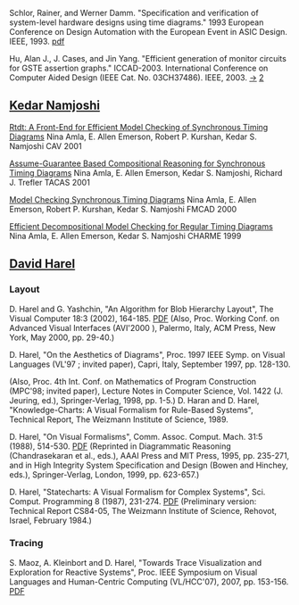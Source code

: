 
Schlor, Rainer, and Werner Damm. "Specification and verification of system-level hardware designs using time diagrams." 1993 European Conference on Design Automation with the European Event in ASIC Design. IEEE, 1993. [pdf](https://citeseerx.ist.psu.edu/document?repid=rep1&type=pdf&doi=c603928014c68840408f4ee642b5ff92973f0eed)


Hu, Alan J., J. Cases, and Jin Yang. "Efficient generation of monitor circuits for GSTE assertion graphs." ICCAD-2003. International Conference on Computer Aided Design (IEEE Cat. No. 03CH37486). IEEE, 2003. [->](https://citeseerx.ist.psu.edu/document?repid=rep1&type=pdf&doi=346891330aff7e055284526e1f36c876ac619116) [2](https://link.springer.com/chapter/10.1007/3-540-48153-2_7)


## [Kedar Namjoshi](https://kedar-namjoshi.github.io/publications.html)

[Rtdt: A Front-End for Efficient Model Checking of Synchronous Timing Diagrams](https://kedar-namjoshi.github.io/papers/Amla-Emerson-Kurshan-Namjoshi-CAV-2001.pdf)
Nina Amla, E. Allen Emerson, Robert P. Kurshan, Kedar S. Namjoshi
CAV 2001

[Assume-Guarantee Based Compositional Reasoning for Synchronous Timing Diagrams](https://kedar-namjoshi.github.io/papers/Amla-Emerson-Namjoshi-Trefler-TACAS-2001.pdf)
Nina Amla, E. Allen Emerson, Kedar S. Namjoshi, Richard J. Trefler
TACAS 2001

[Model Checking Synchronous Timing Diagrams](https://kedar-namjoshi.github.io/papers/Amla-Emerson-Kurshan-Namjoshi-FMCAD-2000.pdf)
Nina Amla, E. Allen Emerson, Robert P. Kurshan, Kedar S. Namjoshi
FMCAD 2000

[Efficient Decompositional Model Checking for Regular Timing Diagrams](https://kedar-namjoshi.github.io/papers/Amla-Emerson-Namjoshi-CHARME-1999.pdf)
Nina Amla, E. Allen Emerson, Kedar S. Namjoshi
CHARME 1999

## [David Harel](https://scholar.google.com/citations?user=E20Gzu0AAAAJ&hl=en&oi=sra)

### Layout

D. Harel and G. Yashchin, "An Algorithm for Blob Hierarchy Layout", The Visual Computer 18:3 (2002), 164-185. [PDF](https://www.wisdom.weizmann.ac.il/~dharel/SCANNED.PAPERS/BlobLayout.pdf)
(Also, Proc. Working Conf. on Advanced Visual Interfaces (AVI'2000 ), Palermo, Italy, ACM Press, New York, May 2000, pp. 29-40.)

D. Harel, "On the Aesthetics of Diagrams", Proc. 1997 IEEE Symp. on Visual Languages (VL'97 ; invited paper), Capri, Italy, September 1997, pp. 128-130.

(Also, Proc. 4th Int. Conf. on Mathematics of Program Construction (MPC'98; invited paper), Lecture Notes in Computer Science, Vol. 1422 (J. Jeuring, ed.), Springer-Verlag, 1998, pp. 1-5.)
D. Haran and D. Harel, "Knowledge-Charts: A Visual Formalism for Rule-Based Systems", Technical Report, The Weizmann Institute of Science, 1989.

D. Harel, "On Visual Formalisms", Comm. Assoc. Comput. Mach. 31:5 (1988), 514-530.  [PDF](https://www.wisdom.weizmann.ac.il/~dharel/SCANNED.PAPERS/VisualFormalisms.pdf)
(Reprinted in Diagrammatic Reasoning (Chandrasekaran et al., eds.), AAAI Press and MIT Press, 1995, pp. 235-271, and in High Integrity System Specification and Design (Bowen and Hinchey, eds.), Springer-Verlag, London, 1999, pp. 623-657.)

D. Harel, "Statecharts: A Visual Formalism for Complex Systems", Sci. Comput. Programming 8 (1987), 231-274. [PDF](https://www.wisdom.weizmann.ac.il/~dharel/SCANNED.PAPERS/Statecharts.pdf)
(Preliminary version: Technical Report CS84-05, The Weizmann Institute of Science, Rehovot, Israel, February 1984.)

### Tracing

S. Maoz, A. Kleinbort and D. Harel, "Towards Trace Visualization and Exploration for Reactive Systems", Proc. IEEE Symposium on Visual Languages and Human-Centric Computing (VL/HCC'07), 2007, pp. 153-156. [PDF](https://www.wisdom.weizmann.ac.il/~dharel/papers/tracer.pdf)

